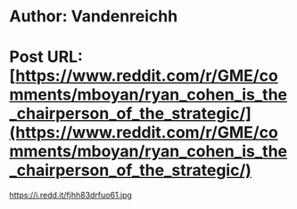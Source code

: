 # Author: Vandenreichh
# Post URL: [https://www.reddit.com/r/GME/comments/mboyan/ryan_cohen_is_the_chairperson_of_the_strategic/](https://www.reddit.com/r/GME/comments/mboyan/ryan_cohen_is_the_chairperson_of_the_strategic/)


https://i.redd.it/fjhh83drfuo61.jpg